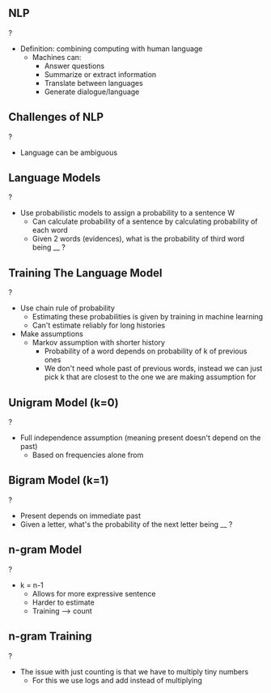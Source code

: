 ## NLP
?
- Definition: combining computing with human language
	- Machines can:
		- Answer questions
		- Summarize or extract information
		- Translate between languages
		- Generate dialogue/language

## Challenges of NLP
?
- Language can be ambiguous 

## Language Models
?
- Use probabilistic models to assign a probability to a sentence W
	- Can calculate probability of a sentence by calculating probability of each word
	- Given 2 words (evidences), what is the probability of third word being __ ?

## Training The Language Model
?
- Use chain rule of probability
	- Estimating these probabilities is given by training in machine learning
	- Can't estimate reliably for long histories
- Make assumptions
	- Markov assumption with shorter history
		- Probability of a word depends on probability of k of previous ones
		- We don't need whole past of previous words, instead we can just pick k that are closest to the one we are making assumption for

## Unigram Model (k=0)
?
- Full independence assumption (meaning present doesn't depend on the past)
	- Based on frequencies alone from 

## Bigram Model (k=1)
?
- Present depends on immediate past
- Given a letter, what's the probability of the next letter being __ ?

## n-gram Model
?
- k = n-1
	- Allows for more expressive sentence
	- Harder to estimate
	- Training --> count 

## n-gram Training
?
- The issue with just counting is that we have to multiply tiny numbers
	- For this we use logs and add instead of multiplying